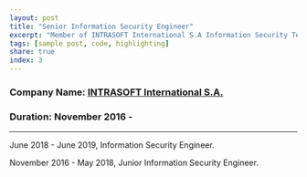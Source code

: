 ```yaml
---
layout: post
title: "Senior Information Security Engineer"
excerpt: "Member of INTRASOFT International S.A Information Security Team located at Athens, Greece."
tags: [sample post, code, highlighting]
share: true
index: 3
---
```



### Company Name: [INTRASOFT International S.A.](https://www.intrasoft-intl.com/)

### Duration: November 2016 - <span id="date"></span> 

---

June 2018 - June 2019, Information Security Engineer.

November 2016 - May 2018, Junior Information Security Engineer.

<script>

var months = ['January', 'February', 'March', 'April', 'May', 'June', 'July', 'August', 'September', 'October', 'November', 'December'];;
var date = new Date();

document.getElementById('date').innerHTML = months[date.getMonth()] + ' ' + date.getFullYear();

</script>
